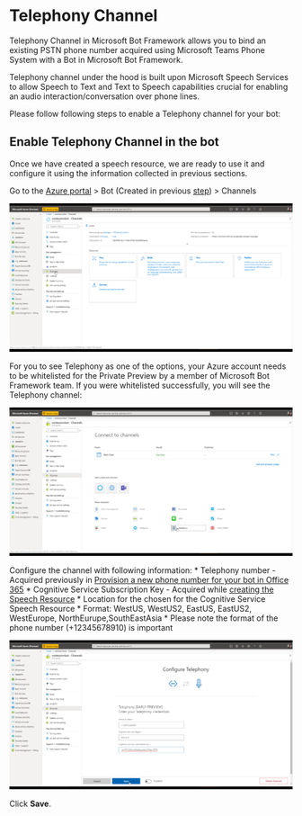 # Telephony Channel
Telephony Channel in Microsoft Bot Framework allows you to bind an existing PSTN phone number acquired using Microsoft Teams Phone System with a Bot in Microsoft Bot Framework.

Telephony channel under the hood is built upon Microsoft Speech Services to allow Speech to Text and Text to Speech capabilities crucial for enabling an audio interaction/conversation over phone lines.

Please follow following steps to enable a Telephony channel for your bot:

## Enable Telephony Channel in the bot

Once we have created a speech resource, we are ready to use it and configure it using the information collected in previous sections.

Go to the [Azure portal](https://portal.azure.com) > Bot (Created in previous [step](CreateBot.md)) > Channels

![](images/create-a-bot/c015-click-on-channels.png)

For you to see Telephony as one of the options, your Azure account needs to be whitelisted for the Private Preview by a member of Microsoft Bot Framework team.  If you were whitelisted successfully, you will see the Telephony channel:

![](images/create-a-bot/c016-click-on-telephony.png)

Configure the channel with following information:
    * Telephony number - Acquired previously in [Provision a new phone number for your bot in Office 365](AcquirePhoneNumber.md)
    * Cognitive Service Subscription Key - Acquired while [creating the Speech Resource](#Step-1---Create-a-Speech-Services-resource)
    * Location for the chosen for the Cognitive Service Speech Resource 
        * Format: WestUS, WestUS2, EastUS, EastUS2, WestEurope, NorthEurupe,SouthEastAsia
    * Please note the format of the phone number (+12345678910) is important


![](images/create-a-bot/c017-fill-out-settings-click-save.png)

Click **Save**.
